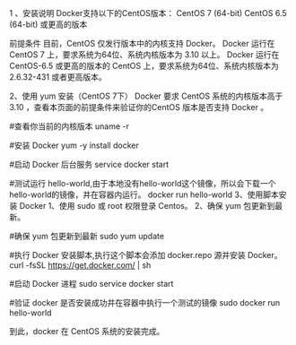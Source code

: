 1 、安装说明
Docker支持以下的CentOS版本：
CentOS 7 (64-bit)
CentOS 6.5 (64-bit) 或更高的版本

前提条件
目前，CentOS 仅发行版本中的内核支持 Docker。
Docker 运行在 CentOS 7 上，要求系统为64位、系统内核版本为 3.10 以上。
Docker 运行在 CentOS-6.5 或更高的版本的 CentOS 上，要求系统为64位、系统内核版本为 2.6.32-431 或者更高版本。

2、使用 yum 安装（CentOS 7下）
Docker 要求 CentOS 系统的内核版本高于 3.10 ，查看本页面的前提条件来验证你的CentOS 版本是否支持 Docker 。

#查看你当前的内核版本
uname -r

#安装 Docker
yum -y install docker

#启动 Docker 后台服务
service docker start

#测试运行 hello-world,由于本地没有hello-world这个镜像，所以会下载一个hello-world的镜像，并在容器内运行。
docker run hello-world
3、使用脚本安装 Docker
1、使用 sudo 或 root 权限登录 Centos。
2、确保 yum 包更新到最新。

#确保 yum 包更新到最新
sudo yum update

#执行 Docker 安装脚本,执行这个脚本会添加 docker.repo 源并安装 Docker。
curl -fsSL https://get.docker.com/ | sh

#启动 Docker 进程
sudo service docker start

#验证 docker 是否安装成功并在容器中执行一个测试的镜像
sudo docker run hello-world

到此，docker 在 CentOS 系统的安装完成。

